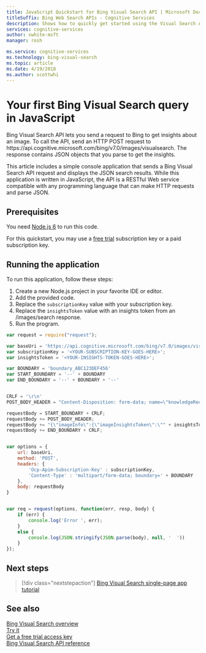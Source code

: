 ```yaml
---
title: JavaScript Quickstart for Bing Visual Search API | Microsoft Docs
titleSuffix: Bing Web Search APIs - Cognitive Services
description: Shows how to quickly get started using the Visual Search API to get insights about an image.
services: cognitive-services
author: swhite-msft
manager: rosh

ms.service: cognitive-services
ms.technology: bing-visual-search
ms.topic: article
ms.date: 4/19/2018
ms.author: scottwhi
---
```


# Your first Bing Visual Search query in JavaScript

Bing Visual Search API lets you send a request to Bing to get insights about an image. To call the API, send an HTTP POST  request to https:\/\/api.cognitive.microsoft.com/bing/v7.0/images/visualsearch. The response contains JSON objects that you parse to get the insights.

This article includes a simple console application that sends a Bing Visual Search API request and displays the JSON search results. While this application is written in JavaScript, the API is a RESTful Web service compatible with any programming language that can make HTTP requests and parse JSON. 

## Prerequisites

You need [Node.js 6](https://nodejs.org/en/download/) to run this code.

For this quickstart, you may use a [free trial](https://azure.microsoft.com/try/cognitive-services/?api=bing-web-search-api) subscription key or a paid subscription key.

## Running the application

To run this application, follow these steps:

1. Create a new Node.js project in your favorite IDE or editor.
2. Add the provided code.
3. Replace the `subscriptionKey` value with your subscription key.
3. Replace the `insightsToken` value with an insights token from an /images/search response.
4. Run the program.

```javascript
var request = require("request");

var baseUri = 'https://api.cognitive.microsoft.com/bing/v7.0/images/visualsearch';
var subscriptionKey = '<YOUR-SUBSCRIPTION-KEY-GOES-HERE>';
var insightsToken = '<YOUR-INSIGHTS-TOKEN-GOES-HERE>';

var BOUNDARY = 'boundary_ABC123DEF456'
var START_BOUNDARY = '--' + BOUNDARY
var END_BOUNDARY = '--' + BOUNDARY + '--'


CRLF = '\r\n'
POST_BODY_HEADER = "Content-Disposition: form-data; name=\"knowledgeRequest\"" + CRLF + CRLF

requestBody = START_BOUNDARY + CRLF;
requestBody += POST_BODY_HEADER;
requestBody += "{\"imageInfo\":{\"imageInsightsToken\":\"" + insightsToken + "\"}}" + CRLF + CRLF;
requestBody += END_BOUNDARY + CRLF;


var options = {
    url: baseUri,
    method: 'POST',
    headers: {
        'Ocp-Apim-Subscription-Key' : subscriptionKey,
        'Content-Type' : 'multipart/form-data; boundary=' + BOUNDARY
    },
    body: requestBody
}


var req = request(options, function(err, resp, body) {
    if (err) {
        console.log('Error ', err);
    } 
    else {
        console.log(JSON.stringify(JSON.parse(body), null, '  '))
    }
});
```


## Next steps

> [!div class="nextstepaction"]
> [Bing Visual Search single-page app tutorial](../tutorial-bing-visual-search-single-page-app.md)

## See also 

[Bing Visual Search overview](../overview.md)  
[Try it](https://aka.ms/bingvisualsearchtryforfree)  
[Get a free trial access key](https://azure.microsoft.com/try/cognitive-services/?api=bing-visual-search-api)  
[Bing Visual Search API reference](https://aka.ms/bingvisualsearchreferencedoc)
